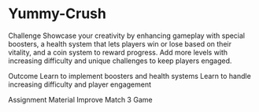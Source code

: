 # Yummy-Crush
Challenge Showcase your creativity by enhancing gameplay with special boosters, a health system that lets players win or lose based on their vitality, and a coin system to reward progress. Add more levels with increasing difficulty and unique challenges to keep players engaged.

Outcome
Learn to implement boosters and health systems
Learn to handle increasing difficulty and player engagement

Assignment Material
Improve Match 3 Game
